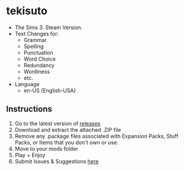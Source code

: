 # tekisuto

- The Sims 3. Steam Version.
- Text Changes for:
  - Grammar
  - Spelling
  - Punctuation
  - Word Choice
  - Redundancy
  - Wordiness
  - etc.
- Language
  - en-US (English-USA)

## Instructions

1. Go to the latest version of [releases](https://github.com/VMPYRC/tekisuto/releases)
2. Download and extract the attached .ZIP file
3. Remove any .package files associated with Expansion Packs, Stuff Packs, or Items that you don't own or use.
4. Move to your mods folder
5. Play + Enjoy
6. Submit Issues & Suggestions [here](https://github.com/VMPYRC/tekisuto/issues)
